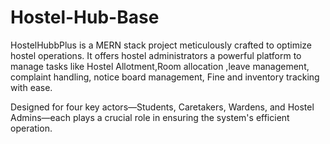 # Hostel-Hub-Base
HostelHubbPlus is a MERN stack project meticulously crafted to optimize hostel operations. It offers hostel administrators a powerful platform to manage tasks like Hostel Allotment,Room allocation ,leave management, complaint handling, notice board management, Fine and inventory tracking with ease.

Designed for four key actors—Students, Caretakers, Wardens, and Hostel Admins—each plays a crucial role in ensuring the system's efficient operation.

